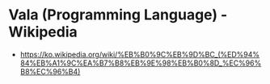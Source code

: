 # Vala (Programming Language) - Wikipedia

* https://ko.wikipedia.org/wiki/%EB%B0%9C%EB%9D%BC_(%ED%94%84%EB%A1%9C%EA%B7%B8%EB%9E%98%EB%B0%8D_%EC%96%B8%EC%96%B4)
